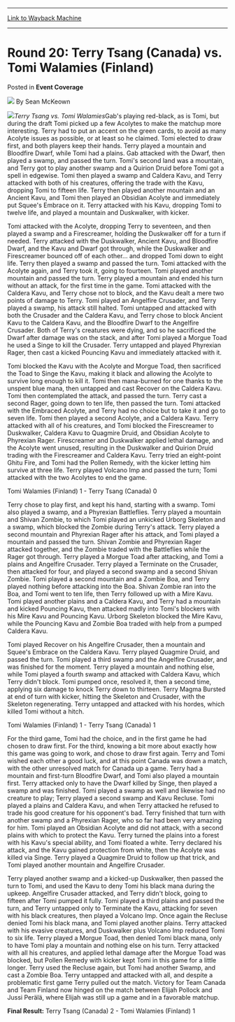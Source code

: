 
---
[Link to Wayback Machine](https://web.archive.org/web/20220523154855/https://magic.wizards.com/en/articles/archive/event-coverage/round-20-terry-tsang-canada-vs-tomi-walamies-finland-2000-01-01)

[_metadata_:author]:- "Sean McKeown"
[_metadata_:description]:- "Terry Tsang vs. Tomi WalamiesGab's playing red-black, as is Tomi, but during the draft Tomi picked up a few Acolytes to make the matchup more interesting. Terry had to put an accent on the green cards, to avoid as many Acolyte issues as possible, or at least so he claimed. Tomi elected to draw first, and both players keep their hands. Terry played a mountain and Bloodfire"
[_metadata_:generator]:- "Drupal 7 (http://drupal.org)"
[_metadata_:node]:- "753326"
[_metadata_:publish_date]:- "2000-01-01"
[_metadata_:source]:- "div-main-content"
[_metadata_:title]:- "Round 20: Terry Tsang (Canada) vs. Tomi Walamies (Finland)"
[_metadata_:wayback_capture_timestamp]:- "2022-05-23 15:48:55"
[_metadata_:wayback_raw_url]:- "https://web.archive.org/web/20220523154855id_/https://magic.wizards.com/en/articles/archive/event-coverage/round-20-terry-tsang-canada-vs-tomi-walamies-finland-2000-01-01"
[_metadata_:wayback_url]:- "https://magic.wizards.com/en/articles/archive/event-coverage/round-20-terry-tsang-canada-vs-tomi-walamies-finland-2000-01-01"
---


Round 20: Terry Tsang (Canada) vs. Tomi Walamies (Finland)
==========================================================



 Posted in **Event Coverage**







![](https://media.magic.wizards.com/styles/auth_small/public/generic-avatar-150_512.png)
By Sean McKeown











![](https://media.magic.wizards.com/image_legacy_migration/sideboard/images/Worlds2001/552.jpg)*Terry Tsang vs. Tomi Walamies*Gab's playing red-black, as is Tomi, but during the draft Tomi picked up a few Acolytes to make the matchup more interesting. Terry had to put an accent on the green cards, to avoid as many Acolyte issues as possible, or at least so he claimed. Tomi elected to draw first, and both players keep their hands. Terry played a mountain and Bloodfire Dwarf, while Tomi had a plains. Gab attacked with the Dwarf, then played a swamp, and passed the turn. Tomi's second land was a mountain, and Terry got to play another swamp and a Quirion Druid before Tomi got a spell in edgewise. Tomi then played a swamp and Caldera Kavu, and Terry attacked with both of his creatures, offering the trade with the Kavu, dropping Tomi to fifteen life. Terry then played another mountain and an Ancient Kavu, and Tomi then played an Obsidian Acolyte and immediately put Squee's Embrace on it. Terry attacked with his Kavu, dropping Tomi to twelve life, and played a mountain and Duskwalker, with kicker.


Tomi attacked with the Acolyte, dropping Terry to seventeen, and then played a swamp and a Firescreamer, holding the Duskwalker off for a turn if needed. Terry attacked with the Duskwalker, Ancient Kavu, and Bloodfire Dwarf, and the Kavu and Dwarf got through, while the Duskwalker and Firescreamer bounced off of each other... and dropped Tomi down to eight life. Terry then played a swamp and passed the turn. Tomi attacked with the Acolyte again, and Terry took it, going to fourteen. Tomi played another mountain and passed the turn. Terry played a mountain and ended his turn without an attack, for the first time in the game. Tomi attacked with the Caldera Kavu, and Terry chose not to block, and the Kavu dealt a mere two points of damage to Terry. Tomi played an Angelfire Crusader, and Terry played a swamp, his attack still halted. Tomi untapped and attacked with both the Crusader and the Caldera Kavu, and Terry chose to block Ancient Kavu to the Caldera Kavu, and the Bloodfire Dwarf to the Angelfire Crusader. Both of Terry's creatures were dying, and so he sacrificed the Dwarf after damage was on the stack, and after Tomi played a Morgue Toad he used a Singe to kill the Crusader. Terry untapped and played Phyrexian Rager, then cast a kicked Pouncing Kavu and immediately attacked with it.


Tomi blocked the Kavu with the Acolyte and Morgue Toad, then sacrificed the Toad to Singe the Kavu, making it black and allowing the Acolyte to survive long enough to kill it. Tomi then mana-burned for one thanks to the unspent blue mana, then untapped and cast Recover on the Caldera Kavu. Tomi then contemplated the attack, and passed the turn. Terry cast a second Rager, going down to ten life, then passed the turn. Tomi attacked with the Embraced Acolyte, and Terry had no choice but to take it and go to seven life. Tomi then played a second Acolyte, and a Caldera Kavu. Terry attacked with all of his creatures, and Tomi blocked the Firescreamer to Duskwalker, Caldera Kavu to Quagmire Druid, and Obsidian Acolyte to Phyrexian Rager. Firescreamer and Duskwalker applied lethal damage, and the Acolyte went unused, resulting in the Duskwalker and Quirion Druid trading with the Firescreamer and Caldera Kavu. Terry tried an eight-point Ghitu Fire, and Tomi had the Pollen Remedy, with the kicker letting him survive at three life. Terry played Volcano Imp and passed the turn; Tomi attacked with the two Acolytes to end the game.


Tomi Walamies (Finland) 1 - Terry Tsang (Canada) 0


Terry chose to play first, and kept his hand, starting with a swamp. Tomi also played a swamp, and a Phyrexian Battleflies. Terry played a mountain and Shivan Zombie, to which Tomi played an unkicked Urborg Skeleton and a swamp, which blocked the Zombie during Terry's attack. Terry played a second mountain and Phyrexian Rager after his attack, and Tomi played a mountain and passed the turn. Shivan Zombie and Phyrexian Rager attacked together, and the Zombie traded with the Battleflies while the Rager got through. Terry played a Morgue Toad after attacking, and Tomi a plains and Angelfire Crusader. Terry played a Terminate on the Crusader, then attacked for four, and played a second swamp and a second Shivan Zombie. Tomi played a second mountain and a Zombie Boa, and Terry played nothing before attacking into the Boa. Shivan Zombie ran into the Boa, and Tomi went to ten life, then Terry followed up with a Mire Kavu. Tomi played another plains and a Caldera Kavu, and Terry had a mountain and kicked Pouncing Kavu, then attacked madly into Tomi's blockers with his Mire Kavu and Pouncing Kavu. Urborg Skeleton blocked the Mire Kavu, while the Pouncing Kavu and Zombie Boa traded with help from a pumped Caldera Kavu.


Tomi played Recover on his Angelfire Crusader, then a mountain and Squee's Embrace on the Caldera Kavu. Terry played Quagmire Druid, and passed the turn. Tomi played a third swamp and the Angelfire Crusader, and was finished for the moment. Terry played a mountain and nothing else, while Tomi played a fourth swamp and attacked with Caldera Kavu, which Terry didn't block. Tomi pumped once, resolved it, then a second time, applying six damage to knock Terry down to thirteen. Terry Magma Bursted at end of turn with kicker, hitting the Skeleton and Crusader, with the Skeleton regenerating. Terry untapped and attacked with his hordes, which killed Tomi without a hitch.


Tomi Walamies (Finland) 1 - Terry Tsang (Canada) 1


For the third game, Tomi had the choice, and in the first game he had chosen to draw first. For the third, knowing a bit more about exactly how this game was going to work, and chose to draw first again. Terry and Tomi wished each other a good luck, and at this point Canada was down a match, with the other unresolved match for Canada up a game. Terry had a mountain and first-turn Bloodfire Dwarf, and Tomi also played a mountain first. Terry attacked only to have the Dwarf killed by Singe, then played a swamp and was finished. Tomi played a swamp as well and likewise had no creature to play; Terry played a second swamp and Kavu Recluse. Tomi played a plains and Caldera Kavu, and when Terry attacked he refused to trade his good creature for his opponent's bad. Terry finished that turn with another swamp and a Phyrexian Rager, who so far had been very amazing for him. Tomi played an Obsidian Acolyte and did not attack, with a second plains with which to protect the Kavu. Terry turned the plains into a forest with his Kavu's special ability, and Tomi floated a white. Terry declared his attack, and the Kavu gained protection from white, then the Acolyte was killed via Singe. Terry played a Quagmire Druid to follow up that trick, and Tomi played another mountain and Angelfire Crusader.


Terry played another swamp and a kicked-up Duskwalker, then passed the turn to Tomi, and used the Kavu to deny Tomi his black mana during the upkeep. Angelfire Crusader attacked, and Terry didn't block, going to fifteen after Tomi pumped it fully. Tomi played a third plains and passed the turn, and Terry untapped only to Terminate the Kavu, attacking for seven with his black creatures, then played a Volcano Imp. Once again the Recluse denied Tomi his black mana, and Tomi played another plains. Terry attacked with his evasive creatures, and Duskwalker plus Volcano Imp reduced Tomi to six life. Terry played a Morgue Toad, then denied Tomi black mana, only to have Tomi play a mountain and nothing else on his turn. Terry attacked with all his creatures, and applied lethal damage after the Morgue Toad was blocked, but Pollen Remedy with kicker kept Tomi in this game for a little longer. Terry used the Recluse again, but Tomi had another Swamp, and cast a Zombie Boa. Terry untapped and attacked with all, and despite a problematic first game Terry pulled out the match. Victory for Team Canada and Team Finland now hinged on the match between Elijah Pollock and Jussi Perälä, where Elijah was still up a game and in a favorable matchup.


**Final Result:** Terry Tsang (Canada) 2 - Tomi Walamies (Finland) 1







